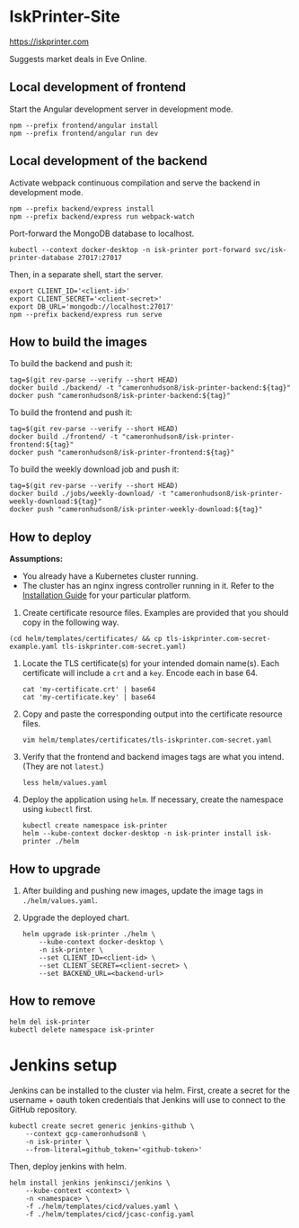# IskPrinter-Site
https://iskprinter.com

Suggests market deals in Eve Online.

## Local development of frontend

Start the Angular development server in development mode.
```
npm --prefix frontend/angular install
npm --prefix frontend/angular run dev
```

## Local development of the backend

Activate webpack continuous compilation and serve the backend in development mode.
```
npm --prefix backend/express install
npm --prefix backend/express run webpack-watch
```

Port-forward the MongoDB database to localhost.
```
kubectl --context docker-desktop -n isk-printer port-forward svc/isk-printer-database 27017:27017
```

Then, in a separate shell, start the server.
```
export CLIENT_ID='<client-id>'
export CLIENT_SECRET='<client-secret>'
export DB_URL='mongodb://localhost:27017'
npm --prefix backend/express run serve
```

## How to build the images

To build the backend and push it:
```
tag=$(git rev-parse --verify --short HEAD)
docker build ./backend/ -t "cameronhudson8/isk-printer-backend:${tag}"
docker push "cameronhudson8/isk-printer-backend:${tag}"
```

To build the frontend and push it:
```
tag=$(git rev-parse --verify --short HEAD)
docker build ./frontend/ -t "cameronhudson8/isk-printer-frontend:${tag}"
docker push "cameronhudson8/isk-printer-frontend:${tag}"
```

To build the weekly download job and push it:
```
tag=$(git rev-parse --verify --short HEAD)
docker build ./jobs/weekly-download/ -t "cameronhudson8/isk-printer-weekly-download:${tag}"
docker push "cameronhudson8/isk-printer-weekly-download:${tag}"
```

## How to deploy

**Assumptions:**
* You already have a Kubernetes cluster running.
* The cluster has an nginx ingress controller running in it. Refer to the [Installation Guide](https://kubernetes.github.io/ingress-nginx/deploy/) for your particular platform.

1. Create certificate resource files. Examples are provided that you should copy in the following way.
```
(cd helm/templates/certificates/ && cp tls-iskprinter.com-secret-example.yaml tls-iskprinter.com-secret.yaml)
```

1. Locate the TLS certificate(s) for your intended domain name(s). Each certificate will include a `crt` and a `key`. Encode each in base 64.
    ```
    cat 'my-certificate.crt' | base64
    cat 'my-certificate.key' | base64
    ```
    
1. Copy and paste the corresponding output into the certificate resource files.
    ```
    vim helm/templates/certificates/tls-iskprinter.com-secret.yaml
    ```

1. Verify that the frontend and backend images tags are what you intend. (They are not `latest`.)
    ```
    less helm/values.yaml
    ```

1. Deploy the application using `helm`. If necessary, create the namespace using `kubectl` first.
    ```
    kubectl create namespace isk-printer
    helm --kube-context docker-desktop -n isk-printer install isk-printer ./helm
    ```

## How to upgrade

1. After building and pushing new images, update the image tags in `./helm/values.yaml`.

1. Upgrade the deployed chart.
    ```
    helm upgrade isk-printer ./helm \
        --kube-context docker-desktop \
        -n isk-printer \
        --set CLIENT_ID=<client-id> \
        --set CLIENT_SECRET=<client-secret> \
        --set BACKEND_URL=<backend-url>
    ```

## How to remove

```
helm del isk-printer
kubectl delete namespace isk-printer
```

# Jenkins setup

Jenkins can be installed to the cluster via helm.
First, create a secret for the username + oauth token credentials that Jenkins will use to connect to the GitHub repository.
```
kubectl create secret generic jenkins-github \
    --context gcp-cameronhudson8 \
    -n isk-printer \
    --from-literal=github_token='<github-token>'
```

Then, deploy jenkins with helm.
```
helm install jenkins jenkinsci/jenkins \
    --kube-context <context> \
    -n <namespace> \
    -f ./helm/templates/cicd/values.yaml \
    -f ./helm/templates/cicd/jcasc-config.yaml
```
